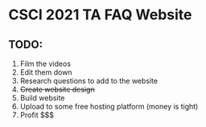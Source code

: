 # CSCI 2021 TA FAQ Website

## TODO:
1. Film the videos
2. Edit them down
3. Research questions to add to the website
4. ~~Create website design~~
5. Build website
6. Upload to some free hosting platform (money is tight)
7. Profit $$$
